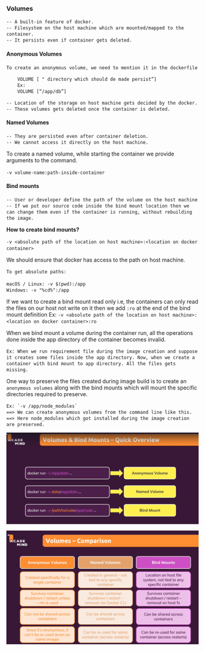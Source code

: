 ### Volumes 
    -- A built-in feature of docker.
    -- Filesystem on the host machine which are mounted/mapped to the container.
    -- It persists even if container gets deleted.


#### Anonymous Volumes

    To create an anonymous volume, we need to mention it in the dockerfile

```
    VOLUME [ " directory which should de made persist”]
    Ex:
    VOLUME [“/app/db”]
```

    -- Location of the storage on host machine gets decided by the docker.
    -- These volumes gets deleted once the container is deleted.


#### Named Volumes

    -- They are persisted even after container deletion.
    -- We cannot access it directly on the host machine.

To create a named volume, while starting the container we provide arguments to the command.

`-v volume-name:path-inside-container`

#### Bind mounts

    -- User or developer define the path of the volume on the host machine
    -- If we put our source code inside the bind mount location then we can change them even if the container is running, without rebuilding the image.


<strong>How to create bind mounts?</strong>

`-v <absolute path of the location on host machine>:<location on docker container>`

We should ensure that docker has access to the path on host machine.

```
To get absolute paths:

macOS / Linux: -v $(pwd):/app
Windows: -v "%cd%":/app
```

If we want to create a bind mount read only i.e, the containers can only read the files on our host not write on it then we add `:ro` at the end of the bind mount definition
Ex: `-v <absolute path of the location on host machine>:<location on docker container>:ro`

When we bind mount a volume during the container run, all the operations done inside the app directory of the container becomes invalid.
```
Ex: When we run requirement file during the image creation and suppose it creates some files inside the app directory. Now, when we create a container with bind mount to app directory. All the files gets missing.
```

One way to preserve the files created during image build is to create an `anonymous volumes` along with the bind mounts which will mount the specific directories required to preserve.

```
Ex: `-v /app/node_modules`
==> We can create anonymous volumes from the command line like this.
==> Here node_modules which got installed during the image creation are preserved.
```

![Types of volumes](Types-of-Volumes.png )


![Comparison between volume types](Volume-Comparisons.png )
